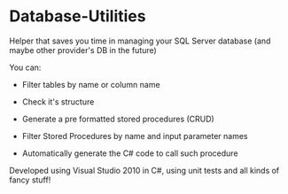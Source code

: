 Database-Utilities
==================

Helper that saves you time in managing your SQL Server database (and maybe other provider's DB in the future)

You can:

- Filter tables by name or column name
- Check it's structure
- Generate a pre formatted stored procedures (CRUD)

- Filter Stored Procedures by name and input parameter names
- Automatically generate the C# code to call such procedure


Developed using Visual Studio 2010 in C#, using unit tests and all kinds of fancy stuff!
